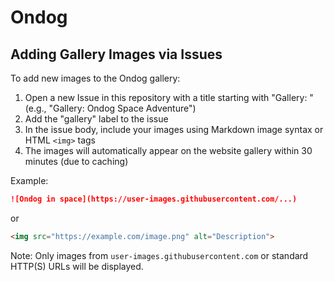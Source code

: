 # Ondog

## Adding Gallery Images via Issues

To add new images to the Ondog gallery:

1. Open a new Issue in this repository with a title starting with "Gallery: " (e.g., "Gallery: Ondog Space Adventure")
2. Add the "gallery" label to the issue
3. In the issue body, include your images using Markdown image syntax or HTML `<img>` tags
4. The images will automatically appear on the website gallery within 30 minutes (due to caching)

Example:
```markdown
![Ondog in space](https://user-images.githubusercontent.com/...)
```

or

```html
<img src="https://example.com/image.png" alt="Description">
```

Note: Only images from `user-images.githubusercontent.com` or standard HTTP(S) URLs will be displayed.